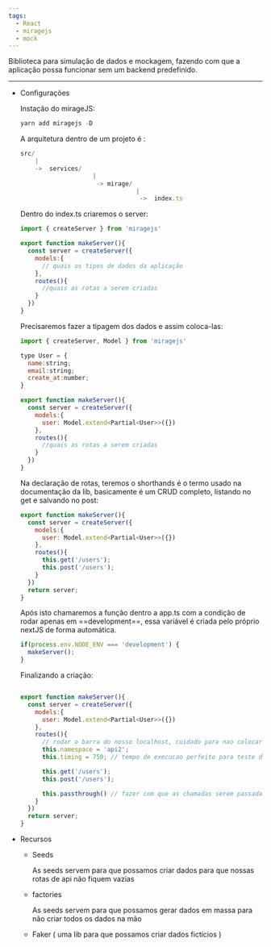 ```yaml
---
tags:
  - React
  - miragejs
  - mock
---
```

Biblioteca para simulação de dados e mockagem, fazendo com que a aplicação possa funcionar sem um backend predefinido.

---

- Configurações
    
    Instação do mirageJS:
    
    ```JavaScript
    yarn add miragejs -D
    ```
    
      
    
    A arquitetura dentro de um projeto é :
    
    ```JavaScript
    src/
    	|
    	->	services/
    					|
    					 ->	mirage/
    								|
    								 ->	 index.ts
    ```
    
    Dentro do index.ts criaremos o server:
    
    ```JavaScript
    import { createServer } from 'miragejs'
    
    export function makeServer(){
      const server = createServer({
        models:{
          // quais os tipos de dados da aplicação
        },
        routes(){
          //quais as rotas a serem criadas
        }
      })
    }
    ```
    
    Precisaremos fazer a tipagem dos dados e assim coloca-las:
    
    ```JavaScript
    import { createServer, Model } from 'miragejs'
    
    type User = {
      name:string;
      email:string;
      create_at:number;
    }
    
    export function makeServer(){
      const server = createServer({
        models:{
          user: Model.extend<Partial<User>>({})
        },
        routes(){
          //quais as rotas a serem criadas
        }
      })
    }
    ```
    
      
    
    Na declaração de rotas, teremos o shorthands é o termo usado na documentação da lib, basicamente é um CRUD completo, listando no get e salvando no post:
    
    ```JavaScript
    export function makeServer(){
      const server = createServer({
        models:{
          user: Model.extend<Partial<User>>({})
        },
        routes(){
          this.get('/users');
          this.post('/users');
        }
      })
      return server;
    } 
    ```
    
      
    
    Após isto chamaremos a função dentro a app.ts com a condição de rodar apenas em ==development==, essa variável é criada pelo próprio nextJS de forma automática.
    
    ```JavaScript
    if(process.env.NODE_ENV === 'development') {
      makeServer();
    }
    ```
    
      
    
    Finalizando a criação:
    
    ```JavaScript
    
    export function makeServer(){
      const server = createServer({
        models:{
          user: Model.extend<Partial<User>>({})
        },
        routes(){
          // rodar o barra do nosso localhost, cuidado para nao colocar o mesmo nome da pasta api (o padrao do nextJS) 
          this.namespace = 'api2';  
          this.timing = 750; // tempo de execucao perfeito para teste de loaders
    
          this.get('/users');
          this.post('/users');
    
          this.passthrough() // fazer com que as chamadas serem passadas pelo mirage, caso nao encontrem repassam para outras rotas
        }
      })
      return server;
    }
    ```
    
      
    
      
    
- Recursos
    - Seeds
        
        As seeds servem para que possamos criar dados para que nossas rotas de api não fiquem vazias
        
          
        
    - factories
        
        As seeds servem para que possamos gerar dados em massa para não criar todos os dados na mão
        
    - Faker ( uma lib para que possamos criar dados fictícios )